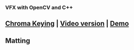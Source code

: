 ### VFX with OpenCV and C++

## [Chroma Keying](https://smirnov-am.github.io/chromakeying/) | [Video version](https://youtu.be/Q7X4agNKU3k) | [Demo](https://www.youtube.com/watch?v=Q7X4agNKU3k&t=397s)

## Matting




